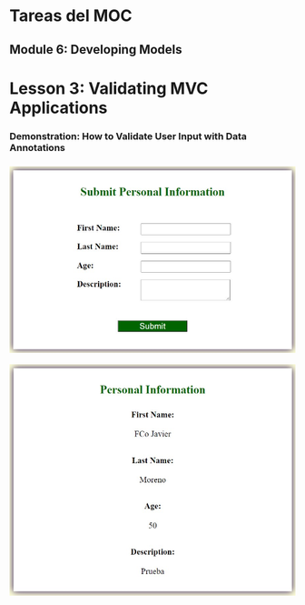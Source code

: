 # Tareas del MOC

## Module 6: Developing Models

# Lesson 3: Validating MVC Applications

### Demonstration: How to Validate User Input with Data Annotations

### ![](./img/Captura1.jpg)



![](./img/Captura2.jpg)




